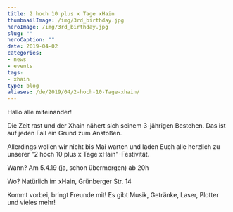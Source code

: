 ```yaml
---
title: 2 hoch 10 plus x Tage xHain
thumbnailImage: /img/3rd_birthday.jpg
heroImage: /img/3rd_birthday.jpg
slug: ""
heroCaption: ""
date: 2019-04-02
categories:
- news
- events
tags:
- xhain
type: blog
aliases: /de/2019/04/2-hoch-10-Tage-xhain/
---
```

Hallo alle miteinander!

Die Zeit rast und der Xhain nähert sich seinem 3-jährigen Bestehen. Das ist auf jeden Fall ein Grund zum Anstoßen.

Allerdings wollen wir nicht bis Mai warten und laden Euch alle herzlich zu unserer "2 hoch 10 plus x Tage xHain"-Festivität. 

Wann? Am 5.4.19 (ja, schon übermorgen) ab 20h

Wo? Natürlich im xHain, Grünberger Str. 14

Kommt vorbei, bringt Freunde mit! Es gibt Musik, Getränke, Laser, Plotter und vieles mehr!
